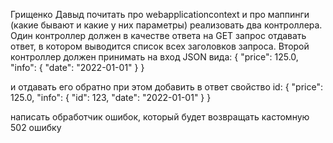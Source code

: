 Грищенко Давыд
почитать про webapplicationcontext и про маппинги (какие бывают и какие у них параметры)
реализовать два контроллера. 
Один контроллер должен в качестве ответа на GET запрос отдавать ответ, в котором выводится список всех заголовков запроса.
Второй контроллер должен принимать на вход JSON вида:
{
    "price": 125.0,
    "info": {
        "date": "2022-01-01"
    } 
}

и отдавать его обратно при этом добавить в ответ свойство id:
{
    "price": 125.0,
    "info": {
        "id": 123,
        "date": "2022-01-01"
    } 
}

написать обработчик ошибок, который будет возвращать кастомную 502 ошибку
